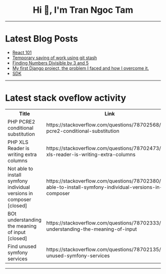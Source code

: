 <h1 align="center">Hi 👋, I'm Tran Ngoc Tam</h1>

---

# Latest Blog Posts 
<!-- BLOG-POST-LIST:START -->
- [React 101](https://dev.to/achal_tiwari/react-101-kei)
- [Temporary saving of work using git stash](https://dev.to/untilyou58/temporary-saving-of-work-using-git-stash-hpl)
- [Finding Numbers Divisible by 3 and 5](https://dev.to/moksh57/finding-numbers-divisible-by-3-and-5-30cb)
- [My first Django project, the problem I faced and how I overcome it.](https://dev.to/jamiukayode27/my-first-django-project-the-problem-i-faced-and-how-i-overcome-it-4j23)
- [SDK](https://dev.to/asadbekit/sdk-1k6n)
<!-- BLOG-POST-LIST:END -->

---

# Latest stack oveflow activity
<table>
  <tr><th>Title</th><th>Link</th></tr>
  <!-- STACKOVERFLOW:START --><tr><td>PHP PCRE2 conditional substitution</td><td>https://stackoverflow.com/questions/78702568/php-pcre2-conditional-substitution</td></tr><tr><td>PHP XLS Reader is writing extra columns</td><td>https://stackoverflow.com/questions/78702473/php-xls-reader-is-writing-extra-columns</td></tr><tr><td>Not able to install symfony individual versions in composer [closed]</td><td>https://stackoverflow.com/questions/78702380/not-able-to-install-symfony-individual-versions-in-composer</td></tr><tr><td>BOt understanding the meaning of input [closed]</td><td>https://stackoverflow.com/questions/78702333/bot-understanding-the-meaning-of-input</td></tr><tr><td>Find unused symfony services</td><td>https://stackoverflow.com/questions/78702135/find-unused-symfony-services</td></tr><!-- STACKOVERFLOW:END -->
</table>

---


